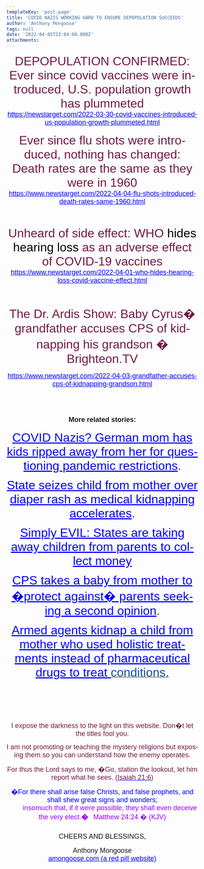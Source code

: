 ```yaml
---
templateKey: 'post-page'
title: 'COVID NAZIS WORKING HARD TO ENSURE DEPOPULATION SUCCEEDS'
author: 'Anthony Mongoose'
tags: null
date: '2022-04-05T23:04:00.000Z'
attachments:
---
```

<html xmlns:o="urn:schemas-microsoft-com:office:office" xmlns:w="urn:schemas-microsoft-com:office:word" xmlns:m="http://schemas.microsoft.com/office/2004/12/omml" xmlns="http://www.w3.org/TR/REC-html40"><head>
<meta http-equiv="Content-Type" content="text/html; charset=Windows-1252">
<meta name="Generator" content="Microsoft Word 15 (filtered medium)">
<style><!--
/* Font Definitions */
@font-face
	{font-family:"Cambria Math";
	panose-1:2 4 5 3 5 4 6 3 2 4;}
@font-face
	{font-family:Calibri;
	panose-1:2 15 5 2 2 2 4 3 2 4;}
@font-face
	{font-family:"Malgun Gothic";
	panose-1:2 11 5 3 2 0 0 2 0 4;}
@font-face
	{font-family:tahoma;
	panose-1:2 11 6 4 3 5 4 4 2 4;}
@font-face
	{font-family:"\@Malgun Gothic";}
/* Style Definitions */
p.MsoNormal, li.MsoNormal, div.MsoNormal
	{margin:0cm;
	font-size:10.0pt;
	font-family:"Calibri",sans-serif;}
h3
	{mso-style-priority:9;
	mso-style-link:"Heading 3 Char";
	mso-margin-top-alt:auto;
	margin-right:0cm;
	mso-margin-bottom-alt:auto;
	margin-left:0cm;
	font-size:13.5pt;
	font-family:"Calibri",sans-serif;
	font-weight:bold;}
a:link, span.MsoHyperlink
	{mso-style-priority:99;
	color:blue;
	text-decoration:underline;}
span.Heading3Char
	{mso-style-name:"Heading 3 Char";
	mso-style-priority:9;
	mso-style-link:"Heading 3";
	font-family:"Calibri Light",sans-serif;
	color:#1F3763;}
.MsoChpDefault
	{mso-style-type:export-only;
	font-size:10.0pt;}
@page WordSection1
	{size:612.0pt 792.0pt;
	margin:72.0pt 72.0pt 72.0pt 72.0pt;}
div.WordSection1
	{page:WordSection1;}
--></style>
</head>
<body lang="EN-AU" link="blue" vlink="purple" style="word-wrap:break-word">
<div class="WordSection1">
<div>
<p class="MsoNormal" align="center" style="text-align:center"><span style="font-size:24.0pt;font-family:&quot;tahoma&quot;,sans-serif;color:#741B47">DEPOPULATION CONFIRMED: Ever since covid vaccines were introduced, U.S. population growth has plummeted
</span><span style="font-size:12.0pt;font-family:&quot;tahoma&quot;,sans-serif"><o:p></o:p></span></p>
<p class="MsoNormal" align="center" style="text-align:center"><span style="font-size:13.5pt;font-family:&quot;tahoma&quot;,sans-serif;color:black"><a href="https://newstarget.com/2022-03-30-covid-vaccines-introduced-us-population-growth-plummeted.html" target="_blank">https://newstarget.com/2022-03-30-covid-vaccines-introduced-us-population-growth-plummeted.html</a></span><span style="font-size:12.0pt;font-family:&quot;tahoma&quot;,sans-serif"><o:p></o:p></span></p>
<p class="MsoNormal" align="center" style="text-align:center"><span style="font-size:12.0pt;font-family:&quot;tahoma&quot;,sans-serif"><o:p>&nbsp;</o:p></span></p>
<p class="MsoNormal" align="center" style="text-align:center"><span style="font-size:24.0pt;font-family:&quot;tahoma&quot;,sans-serif;color:#741B47">Ever since flu shots were introduced, nothing has changed: Death rates are the same as they were in 1960</span><span style="font-size:13.5pt;font-family:&quot;tahoma&quot;,sans-serif;color:black">
</span><span style="font-size:12.0pt;font-family:&quot;tahoma&quot;,sans-serif"><o:p></o:p></span></p>
<p class="MsoNormal" align="center" style="text-align:center"><span style="font-size:13.5pt;font-family:&quot;tahoma&quot;,sans-serif;color:black"><a href="https://www.newstarget.com/2022-04-04-flu-shots-introduced-death-rates-same-1960.html" target="_blank">https://www.newstarget.com/2022-04-04-flu-shots-introduced-death-rates-same-1960.html</a></span><span style="font-size:12.0pt;font-family:&quot;tahoma&quot;,sans-serif"><o:p></o:p></span></p>
<p class="MsoNormal" align="center" style="text-align:center"><span style="font-size:12.0pt;font-family:&quot;tahoma&quot;,sans-serif"><o:p>&nbsp;</o:p></span></p>
<p class="MsoNormal" align="center" style="text-align:center"><span style="font-size:12.0pt;font-family:&quot;tahoma&quot;,sans-serif"><o:p>&nbsp;</o:p></span></p>
<p class="MsoNormal" align="center" style="text-align:center"><span style="font-size:12.0pt;font-family:&quot;tahoma&quot;,sans-serif"><o:p>&nbsp;</o:p></span></p>
<p class="MsoNormal" align="center" style="text-align:center"><span style="font-size:24.0pt;font-family:&quot;tahoma&quot;,sans-serif;color:#741B47">Unheard of side effect: WHO
</span><span style="font-size:24.0pt;font-family:&quot;tahoma&quot;,sans-serif;color:black">hides hearing loss</span><span style="font-size:24.0pt;font-family:&quot;tahoma&quot;,sans-serif;color:#741B47"> as an adverse effect of COVID-19 vaccines</span><span style="font-size:12.0pt;font-family:&quot;tahoma&quot;,sans-serif"><o:p></o:p></span></p>
<p class="MsoNormal" align="center" style="text-align:center"><span style="font-size:13.5pt;font-family:&quot;tahoma&quot;,sans-serif;color:black"><a href="https://www.newstarget.com/2022-04-01-who-hides-hearing-loss-covid-vaccine-effect.html" target="_blank">https://www.newstarget.com/2022-04-01-who-hides-hearing-loss-covid-vaccine-effect.html</a></span><span style="font-size:12.0pt;font-family:&quot;tahoma&quot;,sans-serif"><o:p></o:p></span></p>
<p class="MsoNormal" align="center" style="text-align:center"><span style="font-size:12.0pt;font-family:&quot;tahoma&quot;,sans-serif"><o:p>&nbsp;</o:p></span></p>
<p class="MsoNormal" align="center" style="text-align:center"><span style="font-size:12.0pt;font-family:&quot;tahoma&quot;,sans-serif"><o:p>&nbsp;</o:p></span></p>
<p class="MsoNormal" align="center" style="text-align:center"><span style="font-size:12.0pt;font-family:&quot;tahoma&quot;,sans-serif"><o:p>&nbsp;</o:p></span></p>
<p class="MsoNormal" align="center" style="text-align:center"><span style="font-size:24.0pt;font-family:&quot;tahoma&quot;,sans-serif;color:#741B47">The Dr. Ardis Show: Baby Cyrus� grandfather accuses CPS of kidnapping his grandson � Brighteon.TV
</span><span style="font-size:12.0pt;font-family:&quot;tahoma&quot;,sans-serif"><o:p></o:p></span></p>
<p class="MsoNormal" align="center" style="text-align:center"><span style="font-size:11.0pt;font-family:&quot;tahoma&quot;,sans-serif"><o:p>&nbsp;</o:p></span></p>
<p class="MsoNormal" align="center" style="text-align:center"><span style="font-size:13.5pt;font-family:&quot;tahoma&quot;,sans-serif;color:black"><a href="https://www.newstarget.com/2022-04-03-grandfather-accuses-cps-of-kidnapping-grandson.html" target="_blank">https://www.newstarget.com/2022-04-03-grandfather-accuses-cps-of-kidnapping-grandson.html</a></span><span style="font-size:11.0pt;font-family:&quot;tahoma&quot;,sans-serif"><o:p></o:p></span></p>
<p class="MsoNormal" align="center" style="text-align:center"><span style="font-size:11.0pt;font-family:&quot;tahoma&quot;,sans-serif"><o:p>&nbsp;</o:p></span></p>
<p class="MsoNormal"><span style="font-size:11.0pt"><o:p>&nbsp;</o:p></span></p>
<p class="MsoNormal" align="center" style="text-align:center"><span style="font-size:11.0pt;font-family:&quot;tahoma&quot;,sans-serif"><o:p>&nbsp;</o:p></span></p>
<h3 align="center" style="text-align:center"><span style="font-family:&quot;tahoma&quot;,sans-serif">More related stories:<o:p></o:p></span></h3>
<p align="center" style="text-align:center"><span style="font-size:24.0pt;font-family:&quot;tahoma&quot;,sans-serif;color:#741B47"><a href="https://tyranny.news/2022-01-06-german-mom-has-kids-taken-away-for-questioning-pandemic-restrictions.html" target="_blank">COVID
 Nazis? German mom has kids ripped away from her for questioning pandemic restrictions</a>.</span><span style="font-family:&quot;tahoma&quot;,sans-serif"><o:p></o:p></span></p>
<p align="center" style="text-align:center"><span style="font-size:24.0pt;font-family:&quot;tahoma&quot;,sans-serif;color:#741B47"><a href="https://naturalnews.com/048910_medical_kidnapping_diaper_rash_cancer_survivor.html" target="_blank">State seizes child from mother
 over diaper rash as medical kidnapping accelerates</a>.</span><span style="font-family:&quot;tahoma&quot;,sans-serif"><o:p></o:p></span></p>
<p align="center" style="text-align:center"><span style="font-size:24.0pt;font-family:&quot;tahoma&quot;,sans-serif;color:#741B47"><a href="https://naturalnews.com/2022-03-24-states-taking-away-children-to-collect-money.html" target="_blank">Simply EVIL: States are taking
 away children from parents to collect money</a></span><span style="font-family:&quot;tahoma&quot;,sans-serif"><o:p></o:p></span></p>
<p align="center" style="text-align:center"><span style="font-size:24.0pt;font-family:&quot;tahoma&quot;,sans-serif;color:#741B47"><a href="https://naturalnews.com/040261_CPS_child_kidnapping_medical_opinion.html" target="_blank">CPS takes a baby from mother to �protect
 against� parents seeking a second opinion</a>.</span><span style="font-family:&quot;tahoma&quot;,sans-serif"><o:p></o:p></span></p>
<p align="center" style="text-align:center"><span style="font-size:24.0pt;font-family:&quot;tahoma&quot;,sans-serif;color:#741B47"><a href="https://tyranny.news/032090_Maryanne_Godboldo_health_freedom.html" target="_blank">Armed agents kidnap a child from mother who
 used holistic treatments instead of pharmaceutical drugs to treat<span style="color:#0B5394">
</span></a></span><u><span style="font-size:24.0pt;font-family:&quot;tahoma&quot;,sans-serif;color:#0B5394">conditions</span></u><u><span style="font-size:24.0pt;font-family:&quot;tahoma&quot;,sans-serif;color:#741B47">.</span></u><span style="font-family:&quot;tahoma&quot;,sans-serif"><o:p></o:p></span></p>
<p class="MsoNormal" align="center" style="text-align:center"><span style="font-size:11.0pt;font-family:&quot;tahoma&quot;,sans-serif"><o:p>&nbsp;</o:p></span></p>
<p class="MsoNormal" align="center" style="text-align:center"><span style="font-size:11.0pt;font-family:&quot;tahoma&quot;,sans-serif"><o:p>&nbsp;</o:p></span></p>
<p class="MsoNormal" align="center" style="text-align:center"><span style="font-size:11.0pt;font-family:&quot;tahoma&quot;,sans-serif"><o:p>&nbsp;</o:p></span></p>
<p class="MsoNormal" align="center" style="text-align:center"><span style="font-size:11.0pt;font-family:&quot;tahoma&quot;,sans-serif"><o:p>&nbsp;</o:p></span></p>
<p class="MsoNormal" align="center" style="text-align:center"><span style="font-size:11.0pt;font-family:&quot;tahoma&quot;,sans-serif"><o:p>&nbsp;</o:p></span></p>
<div>
<div>
<div>
<p align="center" style="text-align:center"><span style="font-size:13.5pt;font-family:&quot;tahoma&quot;,sans-serif;color:#741B47">I expose the darkness to the light on this website. Don�t let the titles fool you.</span><span style="font-family:&quot;tahoma&quot;,sans-serif;color:#888888"><o:p></o:p></span></p>
<p align="center" style="text-align:center"><span style="font-size:13.5pt;font-family:&quot;tahoma&quot;,sans-serif;color:#741B47">I am not promoting or teaching the mystery religions but exposing them so you can understand how the enemy operates.</span><span style="font-family:&quot;tahoma&quot;,sans-serif;color:#888888"><o:p></o:p></span></p>
<p align="center" style="text-align:center"><span style="font-size:13.5pt;font-family:&quot;tahoma&quot;,sans-serif;color:#741B47">For thus the Lord says to me, �Go, station the lookout, let him report what he sees. (</span><span style="font-size:13.5pt;font-family:&quot;tahoma&quot;,sans-serif;color:#222222"><a href="https://www.kingjamesbibleonline.org/Isaiah-21-6/" target="_blank"><span style="color:#741B47">Isaiah
 21:6</span></a></span><span style="font-size:13.5pt;font-family:&quot;tahoma&quot;,sans-serif;color:#741B47">)</span><span style="font-family:&quot;tahoma&quot;,sans-serif;color:#222222"><o:p></o:p></span></p>
<p align="center" style="text-align:center"><span style="font-size:13.5pt;font-family:&quot;tahoma&quot;,sans-serif;color:blue">�For there shall arise false Christs, and false prophets, and shall shew great signs and wonders;</span><b><span style="font-size:12.0pt;font-family:&quot;tahoma&quot;,sans-serif;color:blue"><br>
&nbsp; &nbsp; &nbsp; &nbsp;&nbsp;&nbsp;</span></b><span style="font-size:13.5pt;font-family:&quot;tahoma&quot;,sans-serif;color:#9900FF">insomuch that,</span><span style="font-size:13.5pt;font-family:&quot;tahoma&quot;,sans-serif;color:blue">&nbsp;</span><span style="font-size:13.5pt;font-family:&quot;tahoma&quot;,sans-serif;color:#9900FF">if&nbsp;<i>it
 were</i>&nbsp;possible,&nbsp;they shall&nbsp;even&nbsp;deceive the very elect.<b>�</b></span><b><span style="font-size:12.0pt;font-family:&quot;tahoma&quot;,sans-serif;color:blue">&nbsp;&nbsp;</span></b><b><span style="font-size:12.0pt;font-family:&quot;tahoma&quot;,sans-serif;color:#9900FF">&nbsp;</span></b><span style="font-size:13.5pt;font-family:&quot;tahoma&quot;,sans-serif;color:#9900FF">Matthew
 24:24 � (KJV)</span><span style="font-family:&quot;tahoma&quot;,sans-serif;color:#222222"><o:p></o:p></span></p>
</div>
<p class="MsoNormal" align="center" style="text-align:center"><span style="font-size:11.0pt"><o:p>&nbsp;</o:p></span></p>
<p class="MsoNormal" align="center" style="text-align:center"><span style="font-size:13.5pt;font-family:&quot;tahoma&quot;,sans-serif">CHEERS AND BLESSINGS,</span><span style="font-size:11.0pt"><o:p></o:p></span></p>
<p class="MsoNormal" align="center" style="text-align:center"><span style="font-size:11.0pt"><o:p>&nbsp;</o:p></span></p>
<p class="MsoNormal" align="center" style="text-align:center"><span style="font-size:13.5pt;font-family:&quot;tahoma&quot;,sans-serif">Anthony Mongoose</span><span style="font-size:11.0pt"><o:p></o:p></span></p>
<p class="MsoNormal" align="center" style="text-align:center"><span style="font-size:11.0pt;font-family:&quot;tahoma&quot;,sans-serif"><a href="https://amongoose.com" target="_blank"><span style="font-size:13.5pt">amongoose.com (a red pill website)</span></a></span><span style="font-size:11.0pt"><o:p></o:p></span></p>
</div>
</div>
</div>
</div>


</body></html>